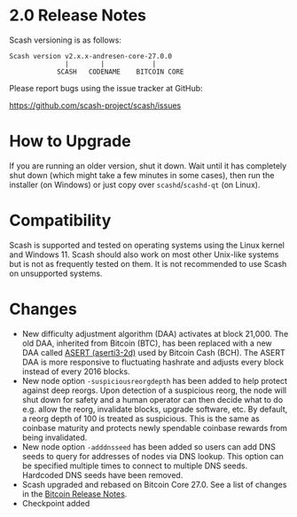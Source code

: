 2.0 Release Notes
==================

Scash versioning is as follows:
```
Scash version v2.x.x-andresen-core-27.0.0
              |        |            |
            SCASH   CODENAME    BITCOIN CORE
```

Please report bugs using the issue tracker at GitHub:

  <https://github.com/scash-project/scash/issues>

How to Upgrade
==============

If you are running an older version, shut it down. Wait until it has completely
shut down (which might take a few minutes in some cases), then run the
installer (on Windows) or just copy over `scashd`/`scashd-qt` (on Linux).

Compatibility
==============

Scash is supported and tested on operating systems using the Linux kernel and Windows 11.
Scash should also work on most other Unix-like systems but is not as frequently tested
on them.  It is not recommended to use Scash on unsupported systems.

Changes
=======
- New difficulty adjustment algorithm (DAA) activates at block 21,000. The old DAA, inherited from Bitcoin (BTC), has been replaced with a new DAA called [ASERT (aserti3-2d)](https://reference.cash/protocol/forks/2020-11-15-asert) used by Bitcoin Cash (BCH). The ASERT DAA is more responsive to fluctuating hashrate and adjusts every block instead of every 2016 blocks.
- New node option `-suspiciousreorgdepth` has been added to help protect against deep reorgs. Upon detection of a suspicious reorg, the node will shut down for safety and a human operator can then decide what to do e.g. allow the reorg, invalidate blocks, upgrade software, etc. By default, a reorg depth of 100 is treated as suspicious. This is the same as coinbase maturity and protects newly spendable coinbase rewards from being invalidated.
- New node option `-adddnsseed` has been added so users can add DNS seeds to query for addresses of nodes via DNS lookup. This option can be specified multiple times to connect to multiple DNS seeds. Hardcoded DNS seeds have been removed.
- Scash upgraded and rebased on Bitcoin Core 27.0. See a list of changes in the [Bitcoin Release Notes](https://github.com/bitcoin/bitcoin/blob/master/doc/release-notes/release-notes-27.0.md).
- Checkpoint added
